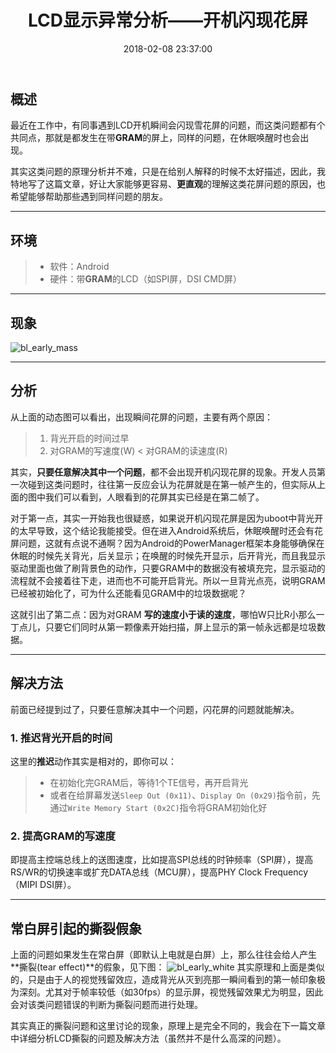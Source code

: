 ﻿---
title:  "LCD显示异常分析——开机闪现花屏"
date:   2018-02-08 23:37:00
categories: text
---

## 概述
最近在工作中，有同事遇到LCD开机瞬间会闪现雪花屏的问题，而这类问题都有个共同点，那就是都发生在带**GRAM**的屏上，同样的问题，在休眠唤醒时也会出现。

其实这类问题的原理分析并不难，只是在给别人解释的时候不太好描述，因此，我特地写了这篇文章，好让大家能够更容易、**更直观**的理解这类花屏问题的原因，也希望能够帮助那些遇到同样问题的朋友。

------------------------
## 环境
> * 软件：Android
> * 硬件：带**GRAM**的LCD（如SPI屏，DSI CMD屏）

---------
## 现象
![bl_early_mass](http://hexiaolong2008.github.io/images/bl_early_mass.svg)

--------------------------
## 分析
从上面的动态图可以看出，出现瞬间花屏的问题，主要有两个原因：
> 1. 背光开启的时间过早
> 2. 对GRAM的写速度(W) < 对GRAM的读速度(R)

其实，**只要任意解决其中一个问题**，都不会出现开机闪现花屏的现象。开发人员第一次碰到这类问题时，往往第一反应会认为花屏就是在第一帧产生的，但实际从上面的图中我们可以看到，人眼看到的花屏其实已经是在第二帧了。

对于第一点，其实一开始我也很疑惑，如果说开机闪现花屏是因为uboot中背光开的太早导致，这个结论我能接受。但在进入Android系统后，休眠唤醒时还会有花屏问题，这就有点说不通啊？因为Android的PowerManager框架本身能够确保在休眠的时候先关背光，后关显示；在唤醒的时候先开显示，后开背光，而且我显示驱动里面也做了刷背景色的动作，只要GRAM中的数据没有被填充完，显示驱动的流程就不会接着往下走，进而也不可能开启背光。所以一旦背光点亮，说明GRAM已经被初始化了，可为什么还能看见GRAM中的垃圾数据呢？

这就引出了第二点：因为对GRAM **写的速度小于读的速度**，哪怕W只比R小那么一丁点儿，只要它们同时从第一颗像素开始扫描，屏上显示的第一帧永远都是垃圾数据。

-------------------------------------------
## 解决方法
前面已经提到过了，只要任意解决其中一个问题，闪花屏的问题就能解决。
### 1. 推迟背光开启的时间
这里的**推迟**动作其实是相对的，即你可以：
> * 在初始化完GRAM后，等待1个TE信号，再开启背光
> * 或者在给屏幕发送`Sleep Out (0x11)`、`Display On (0x29)`指令前，先通过`Write Memory Start (0x2C)`指令将GRAM初始化好

### 2. 提高GRAM的写速度
即提高主控端总线上的送图速度，比如提高SPI总线的时钟频率（SPI屏），提高RS/WR的切换速率或扩充DATA总线（MCU屏），提高PHY Clock Frequency （MIPI DSI屏）。

----------
## 常白屏引起的撕裂假象
上面的问题如果发生在常白屏（即默认上电就是白屏）上，那么往往会给人产生**撕裂(tear effect)**的假象，见下图：
![bl_early_white](http://hexiaolong2008.github.io/images/bl_early_white.svg)
其实原理和上面是类似的，只是由于人的视觉残留效应，造成背光从灭到亮那一瞬间看到的第一帧印象极为深刻。尤其对于帧率较低（如30fps）的显示屏，视觉残留效果尤为明显，因此会对该类问题错误的判断为撕裂问题而进行处理。

其实真正的撕裂问题和这里讨论的现象，原理上是完全不同的，我会在下一篇文章中详细分析LCD撕裂的问题及解决方法（虽然并不是什么高深的问题）。

